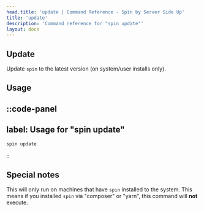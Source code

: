 ```yaml
---
head.title: 'update | Command Reference - Spin by Server Side Up'
title: 'update'
description: 'Command reference for "spin update"'
layout: docs
---
```

## Update
Update `spin` to the latest version (on system/user installs only).

## Usage
::code-panel
---
label: Usage for "spin update"
---
```bash
spin update
```
::

## Special notes
This will only run on machines that have `spin` installed to the system. This means if you installed `spin` via "composer" or "yarn", this command will **not** execute.